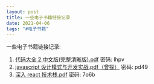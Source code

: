 ```yaml
---
layout: post
title: 一些电子书籍链接记录
date: 2021-04-06
tags: "#电子书籍"
---
```


一些电子书籍链接记录:

1. [代码大全 2 中文版(完整清晰版).pdf](https://pan.baidu.com/s/1VZ2anKyMgm3gTkeYktpkaQ) 密码: lhpv
2. [javascript 设计模式与开发实战.pdf（曾探）](https://pan.baidu.com/s/1Thn91nCt23ymspWKyO7_qQ) 密码: pd49
3. [深入 react 技术栈.pdf](https://pan.baidu.com/s/1sdU6Uv2Nvppp2YEv8zUZzw) 密码: 7o6b
